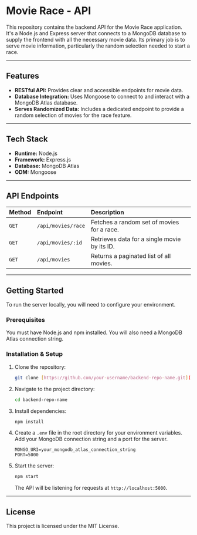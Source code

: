 # Movie Race - API

This repository contains the backend API for the Movie Race application. It's a Node.js and Express server that connects to a MongoDB database to supply the frontend with all the necessary movie data. Its primary job is to serve movie information, particularly the random selection needed to start a race.

---

## Features

* **RESTful API:** Provides clear and accessible endpoints for movie data.
* **Database Integration:** Uses Mongoose to connect to and interact with a MongoDB Atlas database.
* **Serves Randomized Data:** Includes a dedicated endpoint to provide a random selection of movies for the race feature.

---

## Tech Stack

* **Runtime:** Node.js
* **Framework:** Express.js
* **Database:** MongoDB Atlas
* **ODM:** Mongoose

---

## API Endpoints

| Method | Endpoint              | Description                                        |
| :----- | :-------------------- | :------------------------------------------------- |
| `GET`  | `/api/movies/race`    | Fetches a random set of movies for a race.         |
| `GET`  | `/api/movies/:id`     | Retrieves data for a single movie by its ID.       |
| `GET`  | `/api/movies`         | Returns a paginated list of all movies.            |

---

## Getting Started

To run the server locally, you will need to configure your environment.

### Prerequisites

You must have Node.js and npm installed. You will also need a MongoDB Atlas connection string.

### Installation & Setup

1.  Clone the repository:
    ```bash
    git clone [https://github.com/your-username/backend-repo-name.git](https://github.com/your-username/backend-repo-name.git)
    ```

2.  Navigate to the project directory:
    ```bash
    cd backend-repo-name
    ```

3.  Install dependencies:
    ```bash
    npm install
    ```

4.  Create a `.env` file in the root directory for your environment variables. Add your MongoDB connection string and a port for the server.
    ```env
    MONGO_URI=your_mongodb_atlas_connection_string
    PORT=5000
    ```

5.  Start the server:
    ```bash
    npm start
    ```
    The API will be listening for requests at `http://localhost:5000`.

---

## License

This project is licensed under the MIT License.
